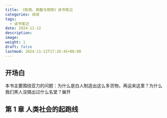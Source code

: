 ```yaml
---
title: 《枪炮、病菌与钢铁》读书笔记
categories: 阅读
tags:
  - 读书笔记
date: 2024-11-12
description: 
image: 
weight: 1
draft: false
lastmod: 2024-11-12T17:26:45+08:00
---
```

## 开场白

本书主要围绕亚力的问题：为什么是白人制造出这么多货物，再运来这里？为什么我们黑人没搞出过什么名堂？展开

## 第 1 章 人类社会的起跑线

